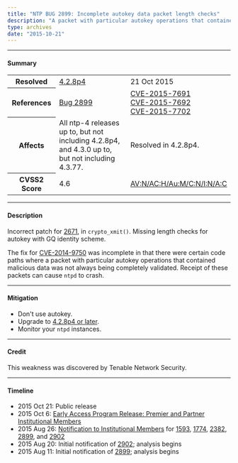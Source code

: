 ```yaml
---
title: "NTP BUG 2899: Incomplete autokey data packet length checks"
description: "A packet with particular autokey operations that contained malicious data was not always completely validated. Receipt of these packets can crash ntpd. This bug was resolved in NTP 4.2.8p4."
type: archives
date: "2015-10-21"
---
```


* * *

#### Summary

<table>
  <tbody>
	<tr>
		<th><b>Resolved</b></th>
		<td><a href="/support/securitynotice/4_2_8p4-release-announcement/">4.2.8p4</a></td>
		<td>21 Oct 2015</td>
	</tr>
	<tr>
		<th><b>References</b></th>
		<td><a href="https://bugs.ntp.org/show_bug.cgi?id=2899">Bug 2899</a></td>
		<td><a href="https://nvd.nist.gov/vuln/detail/CVE-2015-7691">CVE-2015-7691</a><br> <a href="https://nvd.nist.gov/vuln/detail/CVE-2015-7692">CVE-2015-7692</a><br> <a href="https://nvd.nist.gov/vuln/detail/CVE-2015-7702">CVE-2015-7702</a></td>
	</tr>
	<tr>
		<th><b>Affects</b></th>
		<td>All ntp-4 releases up to, but not including 4.2.8p4,<br> and 4.3.0 up to, but not including 4.3.77.</td>
		<td>Resolved in 4.2.8p4.</td>
	</tr>
	<tr>
		<th><b>CVSS2 Score</b></th>
		<td>4.6</td>
		<td><a href="https://nvd.nist.gov/vuln-metrics/cvss/v2-calculator?calculator&version=2.0&vector=(AV:N/AC:H/Au:M/C:N/I:N/A:C)">AV:N/AC:H/Au:M/C:N/I:N/A:C</a></td>
	</tr>	
  </tbody>	
</table>

* * *
    
#### Description 

Incorrect patch for [2671](/support/securitynotice/ntpbug2671/), in `crypto_xmit()`. Missing length checks for autokey with GQ identity scheme.

The fix for [CVE-2014-9750](https://nvd.nist.gov/vuln/detail/CVE-2014-9750) was incomplete in that there were certain code paths where a packet with particular autokey operations that contained malicious data was not always being completely validated. Receipt of these packets can cause `ntpd` to crash.

* * *
    
#### Mitigation

* Don't use autokey.
* Upgrade to [4.2.8p4 or later](/downloads/).
* Monitor your `ntpd` instances. 

* * *

#### Credit

This weakness was discovered by Tenable Network Security.

* * *

#### Timeline

* 2015 Oct 21: Public release
* 2015 Oct 6: [Early Access Program Release: Premier and Partner Institutional Members](https://www.nwtime.org/membership/benefits/)
* 2015 Aug 26: [Notification to Institutional Members](https://www.nwtime.org/membership/benefits/) for [1593](/support/securitynotice/ntpbug1593/), [1774](/support/securitynotice/ntpbug1774/), [2382](/support/securitynotice/ntpbug2382/), [2899](/support/securitynotice/ntpbug2899/), and [2902](/support/securitynotice/ntpbug2902/)
* 2015 Aug 20: Initial notification of [2902](/support/securitynotice/ntpbug2902/); analysis begins
* 2015 Aug 11: Initial notification of [2899](/support/securitynotice/ntpbug2899/); analysis begins
